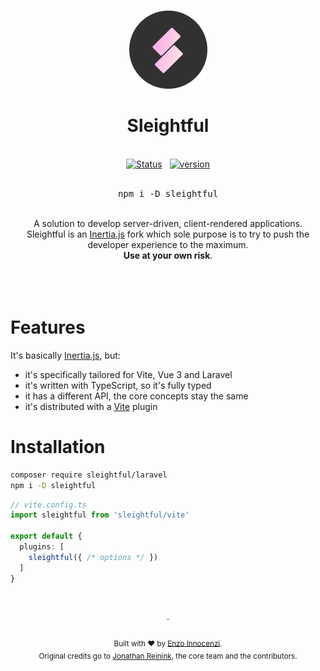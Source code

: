 <br>

<p align="center">
  <img src=".github/assets/logo-round.svg" style="width:125px;" />
</p>

<h1 align="center">Sleightful</h1>

<p align="center">
  <br />
  <a href="https://github.com/sleightful/sleightful/actions/workflows/test.yml"><img alt="Status" src="https://github.com/sleightful/sleightful/actions/workflows/test.yml/badge.svg"></a>
  <span>&nbsp;</span>
  <a href="https://github.com/sleightful/sleightful/releases"><img alt="version" src="https://img.shields.io/github/v/release/sleightful/sleightful?include_prereleases&label=version&logo=github&logoColor=white"></a>
  <br />
  <br />
  <pre><div align="center">npm i -D sleightful</div></pre>
</p>


<div align="center">
  <br />
  A solution to develop server-driven, client-rendered applications.
  <br />
  Sleightful is an <a href="https://inertiajs.com">Inertia.js</a> fork which sole purpose is to try to push the developer experience to the maximum.
  <br />
  <b>Use at your own risk</b>.
  <br />
  <br />
  <br />
</div>

<br>

#   Features

It's basically [Inertia.js](https://inertiajs.com), but:

- it's specifically tailored for Vite, Vue 3 and Laravel
- it's written with TypeScript, so it's fully typed
- it has a different API, the core concepts stay the same
- it's distributed with a [Vite](https://vitejs.dev) plugin

# Installation

```sh
composer require sleightful/laravel
npm i -D sleightful
```

```ts
// vite.config.ts
import sleightful from 'sleightful/vite'

export default {
  plugins: [
    sleightful({ /* options */ })
  ]
}
```


<p align="center">
  <br />
  <br />
  ·
  <br />
  <br />
  <sub>Built with ❤︎ by <a href="https://github.com/enzoinnocenzi">Enzo Innocenzi</a>. <br/> Original credits go to <a href="https://reinink.ca">Jonathan Reinink</a>, the core team and the contributors.</sub>
</p>
